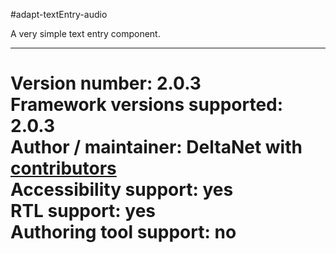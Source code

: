 #adapt-textEntry-audio

A very simple text entry component.

----------------------------
**Version number:**  2.0.3     
**Framework versions supported:**  2.0.3     
**Author / maintainer:** DeltaNet with [contributors](https://github.com/deltanet/adapt-textEntry/graphs/contributors)     
**Accessibility support:** yes  
**RTL support:** yes     
**Authoring tool support:** no
=======
